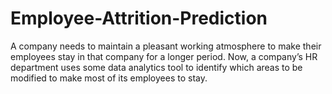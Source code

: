 # Employee-Attrition-Prediction
A company needs to maintain a pleasant working atmosphere to make their employees stay in that company for a longer period. Now, a company’s HR department uses some data analytics tool to identify which areas to be modified to make most of its employees to stay.
